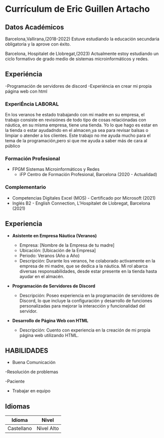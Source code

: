 # Currículum de Eric Guillen Artacho

## Datos Académicos
Barcelona,Vallirana,(2018-2022)
Estuve estudiando la educación secundaria obligatoria y la aprove con éxito.

Barcelona, Hospitalet de Llobregat,(2023)
Actualmente estoy estudiando un ciclo formativo de grado medio de sistemas microinformáticos y redes.
## Experiéncia
-Programación de servidores de discord
-Experiéncia en crear mi propia página web con html

### ExperiÉncia LABORAL
En los veranos he  estado trabajando con mi madre en su empresa, el trabajo consiste en revisiónes de todo tipo de cosas relaciónadas con náutica, en su misma empresa, tiene una tienda.
Yo lo que hago es estar en la tienda o estar ayudadndo en el almacen,ya sea para revisar balsas o limpiar o atender a los clientes.
Este trabajo no me ayuda mucho para el tema de la programación,pero si que me ayuda a saber más de cara al público

### Formación Profesional
- FPGM Sistemas Microinformáticos y Redes
  - iFP Centro de Formación Profesional, Barcelona (2020 - Actualidad)

### Complementario
- Competencias Digitales Excel (MOS) - Certificado por Microsoft (2021)
- Inglés B2 - English Connection, L’Hospitalet de Llobregat, Barcelona (2021)

## Experiencia
- **Asistente en Empresa Náutica (Veranos)**
  - Empresa: [Nombre de la Empresa de tu madre]
  - Ubicación: [Ubicación de la Empresa]
  - Periodo: Veranos (Año a Año)
  - Descripción: Durante los veranos, he colaborado activamente en la empresa de mi madre, que se dedica a la náutica. Mi rol abarca diversas responsabilidades, desde estar presente en la tienda hasta ayudar en el almacén.

- **Programación de Servidores de Discord**
  - Descripción: Poseo experiencia en la programación de servidores de Discord, lo que incluye la configuración y desarrollo de funciones personalizadas para mejorar la interacción y funcionalidad del servidor.

- **Desarrollo de Página Web con HTML**
  - Descripción: Cuento con experiencia en la creación de mi propia página web utilizando HTML.

## HABILIDADES
- Buena Comunicación

-Resolución de problemas

-Paciente

- Trabajar en equipo



## Idiomas
| Idioma      | Nivel       |
|:-----------:|:-----------:|
| Castellano  | Nivel Alto  |
